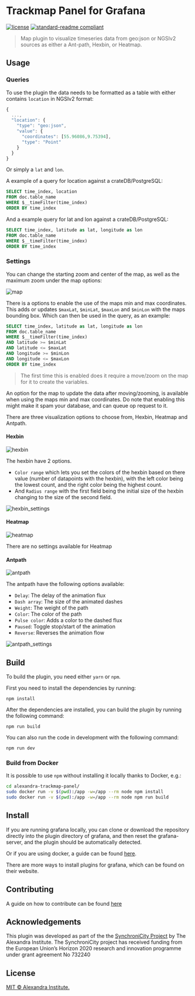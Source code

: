 # Trackmap Panel for Grafana

[![license](https://img.shields.io/badge/license-MIT-green.svg)](./LICENSE)
[![standard-readme compliant](https://img.shields.io/badge/readme%20style-standard-brightgreen.svg)](https://github.com/RichardLitt/standard-readme)

> Map plugin to visualize timeseries data from geo:json or NGSIv2 sources as either a Ant-path, Hexbin, or Heatmap.

## Usage

### Queries
To use the plugin the data needs to be formatted as a table with either contains `location` in NGSIv2 format:
```javascript
{
  ...,
  "location": {
    "type": "geo:json",
    "value": {
      "coordinates": [55.96086,9.75394],
      "type": "Point"
    }
  }
}
```
Or simply a `lat` and `lon`.

A example of a query for location against a crateDB/PostgreSQL:
```sql
SELECT time_index, location
FROM doc.table_name
WHERE $__timeFilter(time_index)
ORDER BY time_index
```

And a example query for lat and lon against a crateDB/PostgreSQL:
```sql
SELECT time_index, latitude as lat, longitude as lon
FROM doc.table_name
WHERE $__timeFilter(time_index)
ORDER BY time_index
```

### Settings
You can change the starting zoom and center of the map, as well as the maximum zoom under the map options:

![map](https://github.com/alexandrainst/alexandra-trackmap-panel/raw/master/images/map_settings.png)

There is a options to enable the use of the maps min and max coordinates.
This adds or updates `$maxLat`, `$minLat`, `$maxLon` and `$minLon` with the maps bounding box.
Which can then be used in the query, as an example:

```sql
SELECT time_index, latitude as lat, longitude as lon
FROM doc.table_name
WHERE $__timeFilter(time_index)
AND latitude >= $minLat
AND latitude <= $maxLat
AND longitude >= $minLon
AND longitude <= $maxLon
ORDER BY time_index
```

> The first time this is enabled does it require a move/zoom on the map for it to create the variables.

An option for the map to update the data after moving/zooming, is available when using the maps min and max coordinates. Do note that enabling this might make it spam your database, and can queue op request to it.

There are three visualization options to choose from, Hexbin, Heatmap and Antpath.

#### Hexbin
![hexbin](https://github.com/alexandrainst/alexandra-trackmap-panel/raw/master/images/hexbin.png)

The hexbin have 2 options.
- `Color range` which lets you set the colors of the hexbin based on there value (number of datapoints with the hexbin), with the left color being the lowest count, and the right color being the highest count.
- And `Radius range` with the first field being the initial size of the hexbin changing to the size of the second field.


![hexbin_settings](https://github.com/alexandrainst/alexandra-trackmap-panel/raw/master/images/hexbin_settings.png)

#### Heatmap
![heatmap](https://github.com/alexandrainst/alexandra-trackmap-panel/raw/master/images/heatmap.png)

There are no settings available for Heatmap

#### Antpath
![antpath](https://github.com/alexandrainst/alexandra-trackmap-panel/raw/master/images/antpath.png)

The antpath have the following options available:
- `Delay`: The delay of the animation flux
- `Dash array`: The size of the animated dashes
- `Weight`: The weight of the path
- `Color`: The color of the path
- `Pulse color`: Adds a color to the dashed flux
- `Paused`: Toggle stop/start of the animation
- `Reverse`: Reverses the animation flow

![antpath_settings](https://github.com/alexandrainst/alexandra-trackmap-panel/raw/master/images/antpath_settings.png)

## Build
To build the plugin, you need either `yarn` or `npm`.

First you need to install the dependencies by running:
```
npm install
```
After the dependencies are installed, you can build the plugin by running the following command:
```
npm run build
```
You can also run the code in development with the following command:
```
npm run dev
```

### Build from Docker
It is possible to use `npm` without installing it locally thanks to Docker, e.g.:

```sh
cd alexandra-trackmap-panel/
sudo docker run -v $(pwd):/app -w=/app --rm node npm install
sudo docker run -v $(pwd):/app -w=/app --rm node npm run build
```

## Install
If you are running grafana locally, you can clone or download the repository directly into the plugin directory of grafana, and then reset the grafana-server, and the plugin should be automatically detected.

Or if you are using docker, a guide can be found [here](https://grafana.com/docs/installation/docker/#installing-plugins-from-other-sources).

There are more ways to install plugins for grafana, which can be found on their website.

## Contributing

A guide on how to contribute can be found [here](https://docs.synchronicity-iot.eu/docs/contributing/contribution)

## Acknowledgements

This plugin was developed as part of the the [SynchroniCity Project](https://synchronicity-iot.eu/) by The Alexandra Institute. The SynchroniCity project has received funding from the European Union’s Horizon 2020 research and innovation programme under grant agreement No 732240

## License

[MIT © Alexandra Institute.](./LICENSE)
